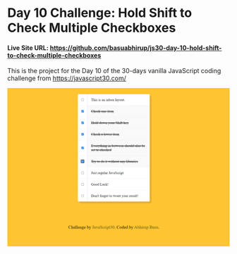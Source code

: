 # Day 10 Challenge: Hold Shift to Check Multiple Checkboxes

#### Live Site URL: https://github.com/basuabhirup/js30-day-10-hold-shift-to-check-multiple-checkboxes

This is the project for the Day 10 of the 30-days vanilla JavaScript coding challenge from https://javascript30.com/


![Screenshot of the completed Project](./screenshot-day10.png)
